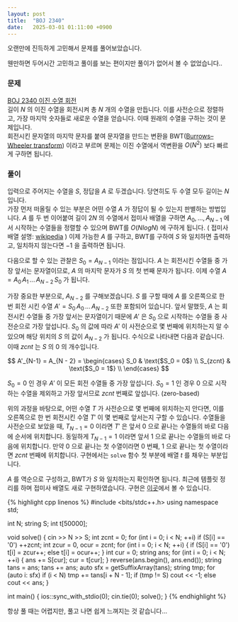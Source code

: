 ```yaml
---
layout: post
title:  "BOJ 2340"
date:   2025-03-01 01:11:00 +0900
---
```


오랜만에 진득하게 고민해서 문제를 풀어보았습니다.

웬만하면 두어시간 고민하고 풀이를 보는 편이지만 풀이가 없어서 볼 수 없었습니다..

### 문제
[BOJ 2340 이진 수열 회전]  
길이 $N$ 의 이진 수열을 회전시켜 총 $N$ 개의 수열을 만듭니다. 이를 사전순으로 정렬하고, 가장 마지막 숫자들로 새로운 수열을 얻습니다. 이때 원래의 수열을 구하는 것이 문제입니다.  
회전시킨 문자열의 마지막 문자를 붙여 문자열을 만드는 변환을 BWT([Burrows–Wheeler transform]) 이라고 부르며 문제는 이진 수열에서 역변환을 $O(N^2)$ 보다 빠르게 구하면 됩니다.

### 풀이
입력으로 주어지는 수열을 $S$, 정답을 $A$ 로 두겠습니다. 당연히도 두 수열 모두 길이는 $N$ 입니다.  
가장 먼저 떠올릴 수 있는 부분은 어떤 수열 $A$ 가 정답이 될 수 있는지 판별하는 방법입니다. $A$ 를 두 번 이어붙여 길이 $2N$ 의 수열에서 접미사 배열을 구하면 $A_0, ..., A_{N - 1}$ 에서 시작하는 수열들을 정렬할 수 있으며 BWT를 $O(NlogN)$ 에 구하게 됩니다. ( 접미사 배열 설명: [wikipedia] ) 이제 가능한 $A$ 를 구하고, BWT를 구하여 $S$ 와 일치하면 출력하고, 일치하지 않는다면 $-1$ 을 출력하면 됩니다.  

다음으로 할 수 있는 관찰은 $S_0 = A_{N - 1}$ 이라는 점입니다. $A$ 는 회전시킨 수열들 중 가장 앞서는 문자열이므로, $A$ 의 마지막 문자가 $S$ 의 첫 번째 문자가 됩니다. 이제 수열 $A = A_0\, A_1\, ...\, A_{N - 2}\, S_0$ 가 됩니다.  

가장 중요한 부분으로, $A_{N - 2}$ 를 구해보겠습니다. $S$ 를 구할 때에 $A$ 를 오른쪽으로 한 번 회전 시킨 수열 $A' = S_0\, A_0\, ... \, A_{N - 2}$ 또한 포함되어 있습니다. 앞서 말했듯, $A$ 는 회전시킨 수열들 중 가장 앞서는 문자열이기 때문에 $A'$ 은 $S_0$ 으로 시작하는  수열들 중 사전순으로 가장 앞섭니다. $S_0$ 의 값에 따라 $A'$ 이 사전순으로 몇 번째에 위치하는지 알 수 있으며 해당 위치의 $S$ 의 값이 $A_{N - 2}$ 가 됩니다. 수식으로 나타내면 다음과 같습니다. 이때 $zcnt$ 는 $S$ 의 $0$ 의 개수입니다.

$$ A'_{N-1} = A_{N - 2} = \begin{cases}
    S_0 & \text{$S_0 = 0$} \\
    S_{zcnt} & \text{$S_0 = 1$} \\
  \end{cases}
$$

$S_0 = 0$ 인 경우 $A'$ 이 모든 회전 수열들 중 가장 앞섭니다. $S_0 = 1$ 인 경우 $0$ 으로 시작하는 수열을 제외하고 가장 앞서므로 $zcnt$ 번째로 앞섭니다. (zero-based)  

위의 과정을 바탕으로, 어떤 수열 $T$ 가 사전순으로 몇 번째에 위치하는지 안다면, 이를 오른쪽으로 한 번 회전시킨 수열 $T'$ 이 몇 번째로 앞서는지 구할 수 있습니다. 수열들을 사전순으로 보았을 때, $T_{N-1}=0$ 이라면 $T'$ 은 앞서 $0$ 으로 끝나는 수열들의 바로 다음에 순서에 위치합니다. 동일하게 $T_{N-1}=1$ 이라면 앞서 $1$ 으로 끝나는 수열들의 바로 다음에 위치합니다. 만약 $0$ 으로 끝나는 첫 수열이라면 $0$ 번째, $1$ 으로 끝나는 첫 수열이라면 $zcnt$ 번째에 위치합니다. 구현에서는 `solve` 함수 첫 부분에 배열 $t$ 를 채우는 부분입니다.

$A$ 를 역순으로 구성하고, BWT가 $S$ 와 일치하는지 확인하면 됩니다. 최근에 템플릿 정리를 하며 접미사 배열도 새로 구현하였습니다. 구현은 [이곳]에서 볼 수 있습니다.

{% highlight cpp linenos %}
#include <bits/stdc++.h>
using namespace std;

int N;
string S;
int t[50000];

void solve() {
	cin >> N >> S;
	int zcnt = 0;
	for (int i = 0; i < N; ++i) if (S[i] == '0') ++zcnt;
	int zcur = 0, ocur = zcnt;
	for (int i = 0; i < N; ++i) {
		if (S[i] == '0') t[i] = zcur++;
		else t[i] = ocur++;
	}
	int cur = 0;
	string ans;
	for (int i = 0; i < N; ++i) {
		ans += S[cur];
		cur = t[cur];
	}
	reverse(ans.begin(), ans.end());
	string tans = ans; tans += ans;
	auto sfx = getSuffixArray(tans);
	string tmp;
	for (auto i: sfx) if (i < N) tmp += tans[i + N - 1];
	if (tmp != S) cout << -1;
	else cout << ans;
}

int main() {
	ios::sync_with_stdio(0); cin.tie(0);
	solve();
}
{% endhighlight %}

항상 풀 때는 어렵지만, 풀고 나면 쉽게 느껴지는 것 같습니다...

[BOJ 2340 이진 수열 회전]: https://www.acmicpc.net/problem/2340
[Burrows–Wheeler transform]: https://en.wikipedia.org/wiki/Burrows%E2%80%93Wheeler_transform
[wikipedia]: https://en.wikipedia.org/wiki/Suffix_array
[이곳]: https://github.com/danielhO9/PS/blob/main/template/string/suffixArray.cpp